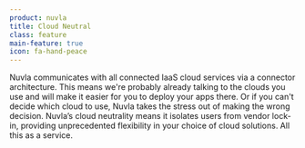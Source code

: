 ```yaml
---
product: nuvla
title: Cloud Neutral
class: feature
main-feature: true
icon: fa-hand-peace
---
```


Nuvla communicates with all connected IaaS cloud services via a connector architecture. This means we're probably already talking to the clouds you use and will make it easier for you to deploy your apps there. Or if you can't decide which cloud to use, Nuvla takes the stress out of making the wrong decision. Nuvla’s cloud neutrality means it isolates users from vendor lock-in, providing unprecedented flexibility in your choice of cloud solutions. All this as a service.
